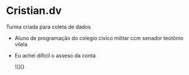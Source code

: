 # Cristian.dv
Turma criada para coleta de dados
- Aluno de programação do colegio civico militar ccm senador teotõnio vilela 
- Eu achei dificil o asseso da conta




   ![]{}
